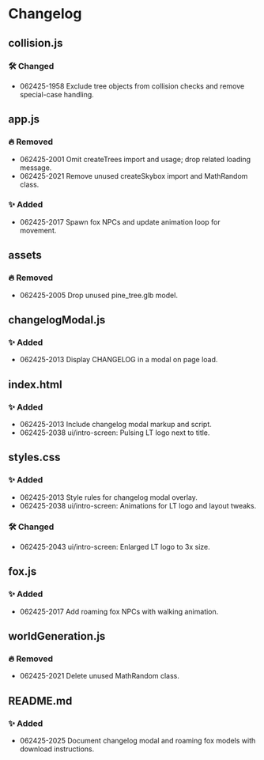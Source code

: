 # Changelog

## collision.js
### 🛠 Changed
- 062425-1958 Exclude tree objects from collision checks and remove special-case handling.

## app.js
### 🔥 Removed
- 062425-2001 Omit createTrees import and usage; drop related loading message.
- 062425-2021 Remove unused createSkybox import and MathRandom class.

### ✨ Added
- 062425-2017 Spawn fox NPCs and update animation loop for movement.

## assets
### 🔥 Removed
- 062425-2005 Drop unused pine_tree.glb model.

## changelogModal.js
### ✨ Added
- 062425-2013 Display CHANGELOG in a modal on page load.

## index.html
### ✨ Added
- 062425-2013 Include changelog modal markup and script.
- 062425-2038 ui/intro-screen: Pulsing LT logo next to title.

## styles.css
### ✨ Added
- 062425-2013 Style rules for changelog modal overlay.
- 062425-2038 ui/intro-screen: Animations for LT logo and layout tweaks.
### 🛠 Changed
- 062425-2043 ui/intro-screen: Enlarged LT logo to 3x size.

## fox.js
### ✨ Added
- 062425-2017 Add roaming fox NPCs with walking animation.

## worldGeneration.js
### 🔥 Removed
- 062425-2021 Delete unused MathRandom class.

## README.md
### ✨ Added
- 062425-2025 Document changelog modal and roaming fox models with download instructions.

